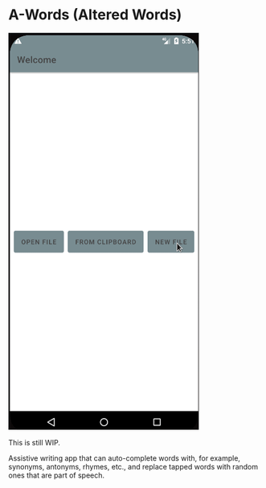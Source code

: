 # A-Words (Altered Words)
![alt-text](etc/21421412.gif)

This is still WIP.

Assistive writing app that can auto-complete words with, for example, synonyms, antonyms, rhymes, etc., and replace tapped words with random ones that are part of speech.
